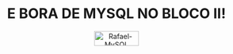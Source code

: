 <div align="center"><h1>E BORA DE MYSQL NO BLOCO II!</h1></div>

<div align="center">
  <img align="center" alt="Rafael-MySQL" height="30" width="90" src="https://img.shields.io/badge/MySQL-005C84?style=for-the-badge&logo=mysql&logoColor=white">
</div>
